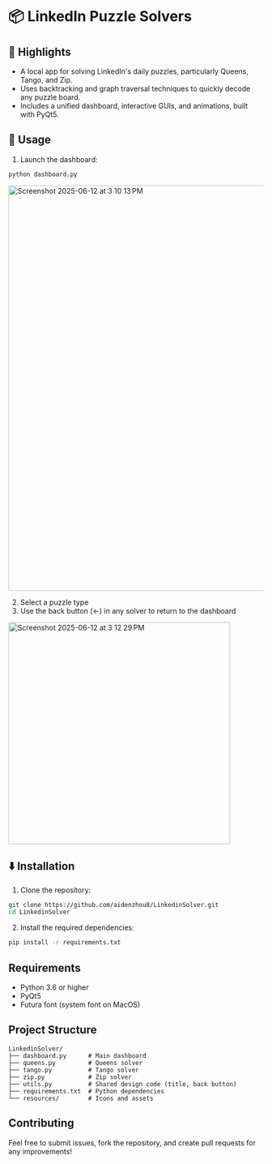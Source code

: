 # 📦 LinkedIn Puzzle Solvers

## 🌟 Highlights

- A local app for solving LinkedIn's daily puzzles, particularly Queens, Tango, and Zip.
- Uses backtracking and graph traversal techniques to quickly decode any puzzle board. 
- Includes a unified dashboard, interactive GUIs, and animations, built with PyQt5. 

## 🚀 Usage

1. Launch the dashboard:
```bash
python dashboard.py
```
<img width="800" alt="Screenshot 2025-06-12 at 3 10 13 PM" src="https://github.com/user-attachments/assets/840bbbc6-7422-4b42-a71a-b8dd24854c22" />

2. Select a puzzle type
3. Use the back button (←) in any solver to return to the dashboard

<img width="438" alt="Screenshot 2025-06-12 at 3 12 29 PM" src="https://github.com/user-attachments/assets/b794ee7d-7aa4-4fc8-81a0-0595c184ad7c" />

## ⬇️ Installation

1. Clone the repository:
```bash
git clone https://github.com/aidenzhou8/LinkedinSolver.git
cd LinkedinSolver
```

2. Install the required dependencies:
```bash
pip install -r requirements.txt
```

## Requirements

- Python 3.6 or higher
- PyQt5
- Futura font (system font on MacOS)

## Project Structure

```
LinkedinSolver/
├── dashboard.py      # Main dashboard
├── queens.py         # Queens solver
├── tango.py          # Tango solver
├── zip.py            # Zip solver
├── utils.py          # Shared design code (title, back button)
├── requirements.txt  # Python dependencies
└── resources/        # Icons and assets
```

## Contributing

Feel free to submit issues, fork the repository, and create pull requests for any improvements!
